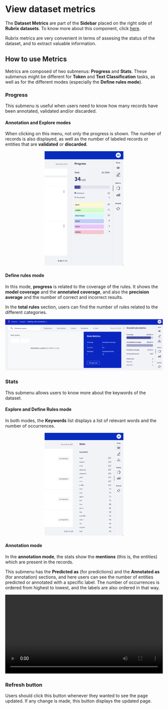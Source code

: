 # View dataset metrics

The **Dataset Metrics** are part of the **Sidebar** placed on the right side of **Rubrix datasets**. To know more about this component, click [here](dataset.md).

Rubrix metrics are very convenient in terms of assesing the status of the dataset, and to extract valuable information.

## How to use Metrics

Metrics are composed of two submenus: **Progress** and **Stats**. These submenus might be different for **Token** and **Text Classification** tasks, as well as for the different modes (especially the **Define rules mode**).

### Progress

This submenu is useful when users need to know how many records have been annotated, validated and/or discarded.

#### Annotation and Explore modes

When clicking on this menu, not only the progress is shown. The number of records is also displayed, as well as the number of labeled records or entities that are **validated** or **discarded**.

<div style="text-align: center;">
<img src="../../_static/reference/webapp/progress_bar.png" alt="Progress menu" width="50%"/>
</div>

#### Define rules mode

In this mode, **progress** is related to the coverage of the rules. It shows the **model coverage** and the **annotated coverage**, and also the **precision average** and the number of correct and incorrect results.

In the **total rules** section, users can find the number of rules related to the different categories.

![Progress menu 2](../../_static/reference/webapp/progress_definerules.png)

### Stats

This submenu allows users to know more about the keywords of the dataset.

#### Explore and Define Rules mode

In both modes, the **Keywords** list displays a list of relevant words and the number of occurrences.

<div style="text-align: center;">
<img src="../../_static/reference/webapp/stats_exploredefine.png" alt="Stats menu" width="50%"/>
</div>

#### Annotation mode

In the **annotation mode**, the stats show the **mentions** (this is, the entities) which are present in the records.

This submenu has the **Predicted as** (for predictions) and the **Annotated as** (for annotation) sections, and here users can see the number of entities predicted or annotated with a specific label. The number of occurrences is ordered from highest to lowest, and the labels are also ordered in that way.

<video width="100%" controls><source src="../../_static/reference/webapp/stats.mp4" type="video/mp4"></video>


### Refresh button

Users should click this button whenever they wanted to see the page updated. If any change is made, this button displays the updated page.
